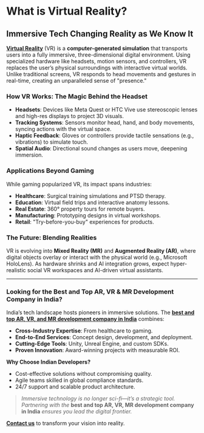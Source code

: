 # What is Virtual Reality?  
## Immersive Tech Changing Reality as We Know It  

[**Virtual Reality**](https://culenz.com/) (VR) is a **computer-generated simulation** that transports users into a fully immersive, three-dimensional digital environment. Using specialized hardware like headsets, motion sensors, and controllers, VR replaces the user’s physical surroundings with interactive virtual worlds. Unlike traditional screens, VR responds to head movements and gestures in real-time, creating an unparalleled sense of "presence."  

### How VR Works: The Magic Behind the Headset  
- **Headsets**: Devices like Meta Quest or HTC Vive use stereoscopic lenses and high-res displays to project 3D visuals.  
- **Tracking Systems**: Sensors monitor head, hand, and body movements, syncing actions with the virtual space.  
- **Haptic Feedback**: Gloves or controllers provide tactile sensations (e.g., vibrations) to simulate touch.  
- **Spatial Audio**: Directional sound changes as users move, deepening immersion.  

### Applications Beyond Gaming  
While gaming popularized VR, its impact spans industries:  
- **Healthcare**: Surgical training simulations and PTSD therapy.  
- **Education**: Virtual field trips and interactive anatomy lessons.  
- **Real Estate**: 360° property tours for remote buyers.  
- **Manufacturing**: Prototyping designs in virtual workshops.  
- **Retail**: "Try-before-you-buy" experiences for products.  

### The Future: Blending Realities  
VR is evolving into **Mixed Reality (MR)** and **Augmented Reality (AR)**, where digital objects overlay or interact with the physical world (e.g., Microsoft HoloLens). As hardware shrinks and AI integration grows, expect hyper-realistic social VR workspaces and AI-driven virtual assistants.  

---

### Looking for the Best and Top AR, VR & MR Development Company in India?  
India’s tech landscape hosts pioneers in immersive solutions. The [**best and top AR, VR, and MR development company in India**](https://culenz.com/) combines:  
- **Cross-Industry Expertise**: From healthcare to gaming.  
- **End-to-End Services**: Concept design, development, and deployment.  
- **Cutting-Edge Tools**: Unity, Unreal Engine, and custom SDKs.  
- **Proven Innovation**: Award-winning projects with measurable ROI.  

**Why Choose Indian Developers?**  
- Cost-effective solutions without compromising quality.  
- Agile teams skilled in global compliance standards.  
- 24/7 support and scalable product architecture.  

> *Immersive technology is no longer sci-fi—it’s a strategic tool. Partnering with the* **best and top AR, VR, MR development company in India** *ensures you lead the digital frontier.*  

[**Contact us**](https://culenz.com/contact) to transform your vision into reality.  
